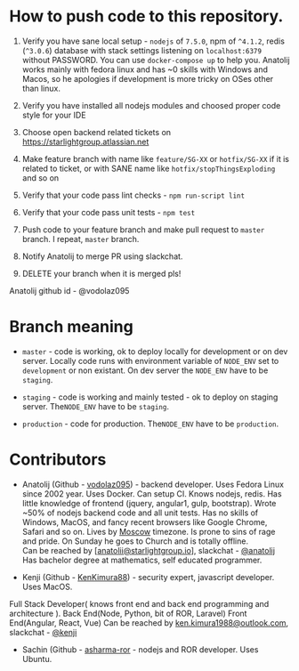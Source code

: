 How to push code to this repository.
======================
1. Verify you have sane local setup - `nodejs` of `7.5.0`, npm of `^4.1.2`, redis (`^3.0.6`) database with stack 
settings listening on `localhost:6379` without PASSWORD. You can use `docker-compose up` to help you. 
Anatolij works mainly with fedora linux and has ~0 skills with Windows and Macos, so he apologies if development
is more tricky on OSes other than linux.

2. Verify you have installed all nodejs modules and choosed proper code style for your IDE

3. Choose open backend related tickets on https://starlightgroup.atlassian.net

4. Make feature branch with name like `feature/SG-XX` or `hotfix/SG-XX` if it is related to ticket, or
with SANE name like `hotfix/stopThingsExploding` and so on

5. Verify that your code pass lint checks - `npm run-script lint`

6. Verify that your code pass unit tests - `npm test`

7. Push code to your feature branch and make pull request to `master` branch. I repeat, `master` branch.

8. Notify Anatolij to merge PR using slackchat.

9. DELETE your branch when it is merged pls!

Anatolij github id - @vodolaz095



Branch meaning
====================

- `master` - code is working, ok to deploy locally for development or on dev server.
Locally code runs with environment variable of `NODE_ENV` set to `development` or non existant.
On dev server the `NODE_ENV` have to be `staging`.

- `staging` - code is working and mainly tested - ok to deploy on staging server.
The`NODE_ENV` have to be `staging`.


- `production` - code for production.  The`NODE_ENV` have to be `production`.



Contributors
=====================

- Anatolij (Github - [vodolaz095](http://github.com/vodolaz095/)) - backend developer. 
Uses Fedora Linux since 2002 year. Uses Docker. Can setup CI. Knows nodejs, redis.
Has little knowledge of frontend (jquery, angular1, gulp, bootstrap).
Wrote ~50% of nodejs backend code and all unit tests.
Has no skills of Windows, MacOS, and fancy recent browsers like Google Chrome, Safari and so on. 
Lives by [Moscow](https://www.worldtimebuddy.com/?pl=1&lid=524901&h=524901) timezone.
Is prone to sins of rage and pride. On Sunday he goes to Church and is totally offline.  
Can be reached by [anatolii@starlightgroup.io], slackchat - [@anatolij](https://starlightads.slack.com/messages/@anatolij/)
Has bachelor degree at mathematics, self educated programmer.

 
- Kenji (Github - [KenKimura88](http://github.com/KenKimura88/)) - security expert, javascript developer. Uses MacOS.

Full Stack Developer( knows front end and back end programming and architecture ).
Back End(Node, Python, bit of ROR, Laravel)
Front End(Angular, React, Vue)
Can be reached by ken.kimura1988@outlook.com, slackchat - [@kenji](https://starlightads.slack.com/messages/@kenji/)

- Sachin (Github - [asharma-ror](http://github.com/asharma-ror/) - nodejs and ROR developer. Uses Ubuntu.

